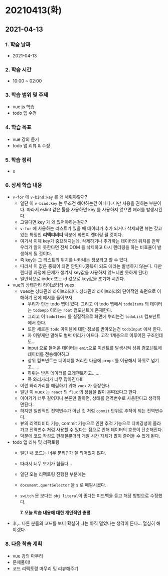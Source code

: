 # 20210413\(화\)

## 2021-04-13

### 1. 학습 날짜

* 2021-04-13

### 2. 학습 시간

* 10:00 ~ 02:00

### 3. 학습 범위 및 주제

* vue js 학습
* todo 앱 수정

### 4. 학습 목표

* vue 강의 듣기
* todo 앱 리뷰 & 수정

### 5. 학습 정리

* x

### 6. 상세 학습 내용

* `v-for` 에 `v-bind:key` 를 왜 해줘야할까?
  * 일단 이 `v-bind:key` 는 무조건 해야하는건 아니다. 다만 사용을 권하는 부분이다. 따라서 eslint 같은 툴을 사용하면 key 를 사용하지 않으면 에러를 발생시킨다.
  * 그렇다면 key 가 왜 있어야하는걸까?
  * `v-for` 에 사용하는 리스트가 있을 때 데이터가 추가 되거나 삭제되면 뷰는 갖고 있는 특징인 **리액티비티** 덕분에 화면이 렌더링 될 것이다.
  * 여기서 이제 key가 중요해지는데, 삭제하거나 추가하는 데이터의 위치를 만약 우리가 알지 못한다면 전체 DOM 을 삭제하고 다시 렌더링을 하는 비효율이 발생하게 될 것이다.
  * 즉 key는 그 리스트의 위치를 나타내는 정보라고 할 수 있다.
  * 따라서 이 값은 중복이 되면 안된다.\(중복이 되도 에러는 발생하지 않는다. 다만 렌더링 과정에 문제가 생겨서 key값을 사용하지 않느니만 못하게 된다\)
  * 일반적으로 index 또는 id 값으로 key값을 초기화 시킨다.
* vue의 상태관리 라이브러리 vuex
  * vuex는 상태관리 라이브러리다. 상태관리 라이브러리의 단어적인 측면으로 이해하기 전에 예시를 들어보자.
    * 우리가 만든 todo 앱이 있다. 그리고 이 todo 앱에서 `todoItems` 의 데이터는 `todoApp` 이라는 `root` 컴포넌트에 존재한다.
    * 그리고 이 `todoItems` 를 실질적으로 화면에 뿌리는건 `todoList` 컴포넌트에서 한다.
    * 또한 새로운 `todo` 아이템에 대한 정보를 받아오는건 `todoInput` 에서 한다.
    * 자 이렇게만 말해도 벌써 머리가 아프다. 고작 1계층으로 이루어진 구조인데도...
    * input 으로 들어온 데이터는 `emit`으로 이벤트를 발생시켜 상위 컴포넌트에 데이터를 전송해야하고
    * 상위 컴포넌트는 데이터를 처리한 다음에 `props` 를 이용해서 하위로 넘기고......
    * 하위는 받은 데이터를 프레젠트하고.......
    * 즉 와리가리가 너무 많아진다!!!
  * 이런 와리가리를 해결하기 위해 `vuex` 가 등장한다.
  * 일단 이 vuex 는 `react` 의 `flux` 의 장점을 많이 본따왔다고 한다.
  * 이야기가 너무 길어지니 본론만 말하면, 상태를 전역변수로 사용한다고 생각하면된다.
  * 하지만 일반적인 전역변수가 아닌 깃 처럼 `commit` 단위로 추적이 되는 전역변수다.
  * 뷰의 리액티비티 기능, commit 기능으로 인한 추적 기능으로 디버깅성이 올라가고 전역변수 처럼 사용할 수 있다는 점으로 인해 데이터의 흐름이 단순해진다.
  * 덕분에 코드 작성도 편해질뿐더라 개발 시간 자체가 많이 줄어들 수 있게 된다.
* todo 앱 리뷰 및 리팩토링
  * 일단 내 코드는 너무 분리? 가 잘 되어있지 않다.
  * 따라서 너무 보기가 힘들다...
  * 일단 오늘 리팩토링 진행한 부분에는
  * `document.quertSelector` 을 `$` 로 매핑시켰다.
  * `switch` 문 보다는 `obj literal`이 좋다는 피드백을 듣고 해당 방법으로 수정했다.

    **7. 오늘 학습 내용에 대한 개인적인 총평**
* 후,.. 다른 분들의 코드를 보니 확실히 나는 아직 멀었다는 생각이 든다... 열심히 해야겠다.

### 8. 다음 학습 계획

* vue 강의 마무리
* 문제풀이!
* 코드 리팩토링 마무리 및 리뷰해주기

